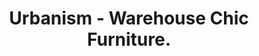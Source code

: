 ---
title: "Urbanism - Warehouse Chic Furniture."
url: /costa-mesa/urbanism-warehouse-chic-furniture/
shop: furniture
---